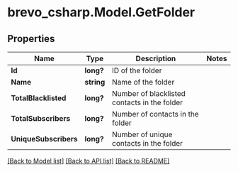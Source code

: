 # brevo_csharp.Model.GetFolder
## Properties

Name | Type | Description | Notes
------------ | ------------- | ------------- | -------------
**Id** | **long?** | ID of the folder | 
**Name** | **string** | Name of the folder | 
**TotalBlacklisted** | **long?** | Number of blacklisted contacts in the folder | 
**TotalSubscribers** | **long?** | Number of contacts in the folder | 
**UniqueSubscribers** | **long?** | Number of unique contacts in the folder | 

[[Back to Model list]](../README.md#documentation-for-models) [[Back to API list]](../README.md#documentation-for-api-endpoints) [[Back to README]](../README.md)

